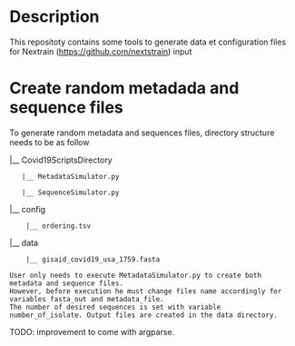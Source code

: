 # Description
This repositoty contains some tools to generate data et configuration files for Nextrain (https://github.com/nextstrain) input 
# Create random metadada and sequence files
To generate random metadata and sequences files, directory structure needs to be as follow

|__ Covid19ScriptsDirectory

       |__ MetadataSimulator.py
			 
       |__ SequenceSimulator.py
			 
|__ config

  		|__ ordering.tsv
					 
|__ data
				
		|__ gisaid_covid19_usa_1759.fasta
						
	User only needs to execute MetadataSimulator.py to create both metadata and sequence files. 
	However, before execution he must change files name accordingly for variables fasta_out and metadata_file. 
	The number of desired sequences is set with variable number_of_isolate. Output files are created in the data directory.
  
  TODO: improvement to come with argparse.
